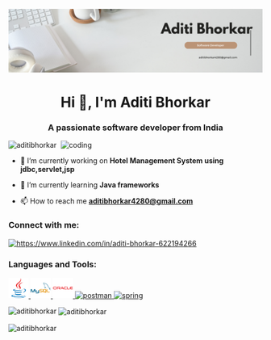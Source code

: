![logo](https://github.com/Aditibhorkar/Aditibhorkar/blob/main/White%20Minimalist%20Corporate%20Personal%20Profile%20LinkedIn%20Banner.png)
<h1 align="center">Hi 👋, I'm Aditi Bhorkar</h1>
<h3 align="center">A passionate software developer from India</h3>

<img align="right" alt="coding" width="400" src="https://cdn.dribbble.com/users/2704414/screenshots/7466903/media/b08ab576316bd4582fef189f471cd9e5.gif">

<p align="left"> <img src="https://komarev.com/ghpvc/?username=aditibhorkar&label=Profile%20views&color=0e75b6&style=flat" alt="aditibhorkar" /> </p>

- 🔭 I’m currently working on **Hotel Management System using jdbc,servlet,jsp**

- 🌱 I’m currently learning **Java frameworks**

- 📫 How to reach me **aditibhorkar4280@gmail.com**

<h3 align="left">Connect with me:</h3>
<p align="left">
<a href="https://linkedin.com/in/https://www.linkedin.com/in/aditi-bhorkar-622194266" target="blank"><img align="center" src="https://raw.githubusercontent.com/rahuldkjain/github-profile-readme-generator/master/src/images/icons/Social/linked-in-alt.svg" alt="https://www.linkedin.com/in/aditi-bhorkar-622194266" height="30" width="40" /></a>
</p>

<h3 align="left">Languages and Tools:</h3>
<p align="left"> <a href="https://www.java.com" target="_blank" rel="noreferrer"> <img src="https://raw.githubusercontent.com/devicons/devicon/master/icons/java/java-original.svg" alt="java" width="40" height="40"/> </a> <a href="https://www.mysql.com/" target="_blank" rel="noreferrer"> <img src="https://raw.githubusercontent.com/devicons/devicon/master/icons/mysql/mysql-original-wordmark.svg" alt="mysql" width="40" height="40"/> </a> <a href="https://www.oracle.com/" target="_blank" rel="noreferrer"> <img src="https://raw.githubusercontent.com/devicons/devicon/master/icons/oracle/oracle-original.svg" alt="oracle" width="40" height="40"/> </a> <a href="https://postman.com" target="_blank" rel="noreferrer"> <img src="https://www.vectorlogo.zone/logos/getpostman/getpostman-icon.svg" alt="postman" width="40" height="40"/> </a> <a href="https://spring.io/" target="_blank" rel="noreferrer"> <img src="https://www.vectorlogo.zone/logos/springio/springio-icon.svg" alt="spring" width="40" height="40"/> </a> </p>

<p><img align="left" src="https://github-readme-stats.vercel.app/api/top-langs?username=aditibhorkar&show_icons=true&locale=en&layout=compact" alt="aditibhorkar" /></p>

<p>&nbsp;<img align="center" src="https://github-readme-stats.vercel.app/api?username=aditibhorkar&show_icons=true&locale=en" alt="aditibhorkar" /></p>

<p><img align="center" src="https://github-readme-streak-stats.herokuapp.com/?user=aditibhorkar&" alt="aditibhorkar" /></p>


